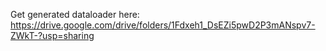 Get generated dataloader here: https://drive.google.com/drive/folders/1Fdxeh1_DsEZi5pwD2P3mANspv7-ZWkT-?usp=sharing